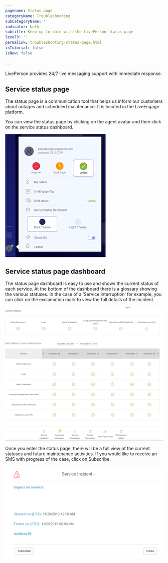 ```yaml
---
pagename: Status page
categoryName: Troubleshooting
subCategoryName: ''
indicator: both
subtitle: Keep up to date with the LivePerson status page
level3: ''
permalink: troubleshooting-status-page.html
isTutorial: false
isNew: false

---
```

LivePerson provides 24/7 live messaging support with immediate response. 

## Service status page

The status page is a communication tool that helps us inform our customers about outages and scheduled maintenance. It is located in the LiveEngage platform.

You can view the status page by clicking on the agent avatar and then click on the service status dashboard.

![](img/Service_status_page_contact_support.png)

## Service status page dashboard

The status page dashboard is easy to use and shows the current status of each service. At the bottom of the dashboard there is a glossary showing the various statuses. In the case of a ‘Service interruption’ for example, you can click on the exclamation mark to view the full details of the incident.

![](img/service_status_dashboard.png)

Once you enter the status page, there will be a full view of the current statuses and future maintenance activities.
If you would like to receive an SMS with progress of the case, click on Subscribe.

![](img/service_incident.png)